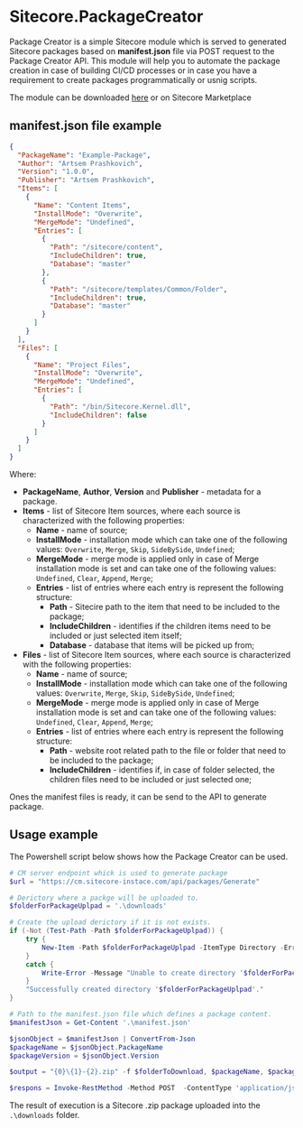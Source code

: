 # Sitecore.PackageCreator

Package Creator is a simple Sitecore module which is served to generated Sitecore packages based on **manifest.json** file via POST request to the Package Creator API. This module will help you to automate the package creation in case of building CI/CD processes or in case you have a requirement to create packages programmatically or usnig scripts.

The module can be downloaded [here](Sitecore%20Packages/Package-Creator-1.0.zip) or on Sitecore Marketplace

## manifest.json file example

```json
{
  "PackageName": "Example-Package",
  "Author": "Artsem Prashkovich",
  "Version": "1.0.0",
  "Publisher": "Artsem Prashkovich",
  "Items": [
    {
      "Name": "Content Items",
      "InstallMode": "Overwrite",
      "MergeMode": "Undefined",
      "Entries": [
        {
          "Path": "/sitecore/content",
          "IncludeChildren": true,
          "Database": "master"
        },
        {
          "Path": "/sitecore/templates/Common/Folder",
          "IncludeChildren": true,
          "Database": "master"
        }
      ]
    }
  ],
  "Files": [
    {
      "Name": "Project Files",
      "InstallMode": "Overwrite",
      "MergeMode": "Undefined",
      "Entries": [
        {
          "Path": "/bin/Sitecore.Kernel.dll",
          "IncludeChildren": false
        }
      ]
    }
  ]
}
```

Where: 
- **PackageName**, **Author**, **Version** and **Publisher** - metadata for a package.
- **Items** - list of Sitecore Item sources, where each source is characterized with the following properties:
  - **Name** - name of source;
  - **InstallMode** - installation mode which can take one of the following values: `Overwrite`, `Merge`, `Skip`, `SideBySide`, `Undefined`;
  - **MergeMode** - merge mode is applied only in case of Merge installation mode is set and can take one of the following values: `Undefined`, `Clear`, `Append`, `Merge`;
  - **Entries** - list of entries where each entry is represent the following structure:
    - **Path** - Sitecire path to the item that need to be included to the package;
    - **IncludeChildren** - identifies if the children items need to be included or just selected item itself;
    - **Database** - database that items will be picked up from;
- **Files** - list of Sitecore Item sources, where each source is characterized with the following properties:
  - **Name** - name of source;
  - **InstallMode** - installation mode which can take one of the following values: `Overwrite`, `Merge`, `Skip`, `SideBySide`, `Undefined`;
  - **MergeMode** - merge mode is applied only in case of Merge installation mode is set and can take one of the following values: `Undefined`, `Clear`, `Append`, `Merge`;
  - **Entries** - list of entries where each entry is represent the following structure:
    - **Path** - website root related path to the file or folder that need to be included to the package;
    - **IncludeChildren** - identifies if, in case of folder selected, the children files need to be included or just selected one;

Ones the manifest files is ready, it can be send to the API to generate package.

## Usage example

The Powershell script below shows how the Package Creator can be used.

```powershell
# CM server endpoint whick is used to generate package
$url = "https://cm.sitecore-instace.com/api/packages/Generate"

# Derictory where a packge will be uploaded to.
$folderForPackageUplpad = '.\downloads'

# Create the upload derictory if it is not exists.
if (-Not (Test-Path -Path $folderForPackageUplpad)) { 
	try {
        New-Item -Path $folderForPackageUplpad -ItemType Directory -ErrorAction Stop | Out-Null #-Force
    }
    catch {
        Write-Error -Message "Unable to create directory '$folderForPackageUplpad'. Error was: $_" -ErrorAction Stop
    }
    "Successfully created directory '$folderForPackageUplpad'."
}

# Path to the manifest.json file which defines a package content.
$manifestJson = Get-Content '.\manifest.json'

$jsonObject = $manifestJson | ConvertFrom-Json
$packageName = $jsonObject.PackageName
$packageVersion = $jsonObject.Version

$output = "{0}\{1}-{2}.zip" -f $folderToDownload, $packageName, $packageVersion

$respons = Invoke-RestMethod -Method POST  -ContentType 'application/json' -Uri $url -body $manifestJson -OutFile $output

```
The result of execution is a Sitecore .zip package uploaded into the `.\downloads` folder.
